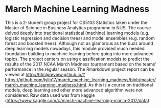 # March Machine Learning Madness

This is a 2-student group project for CS5103 Statistics taken under the Master of Science in Business Analytics programme in NUS. The course delved deeply into traditional statistical (machine) learning models (e.g. logistic regression and decision trees) and model ensembles (e.g. random forest and boosted trees). Although not as glamorous as the buzz around deep learning models nowadays, this module provided much needed foundation building to machine learning before going into more advanced topics. The project centers on using classification models to predict the results of the 2017 NCAA March Madness tournament based on the teams’ performance in the regular season. The Rmarkdown project report can be viewed at http://htmlpreview.github.io/?https://github.com/lylin17/march_machine_learning_madness/blob/master/march_machine_learning_madness.html. As this is a course on traditional models, deep learning and other more advanced algorithm were not considered. Raw data used was from kaggle (https://www.kaggle.com/c/march-machine-learning-mania-2017/data).
